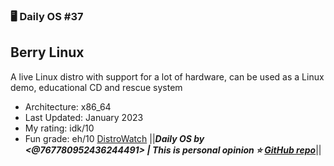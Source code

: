 ### 🖥️ Daily OS #37
## Berry Linux
A live Linux distro with support for a lot of hardware, can be used as a Linux demo, educational CD and rescue system
- Architecture: x86_64
- Last Updated: January 2023
- My rating: idk/10
- Fun grade: eh/10
[DistroWatch](<https://distrowatch.com/table.php?distribution=berry>)
||__***Daily OS by <@767780952436244491> | This is personal opinion
⭐ [GitHub repo](<https://github.com/nikolan123/daily-os>)***__||
